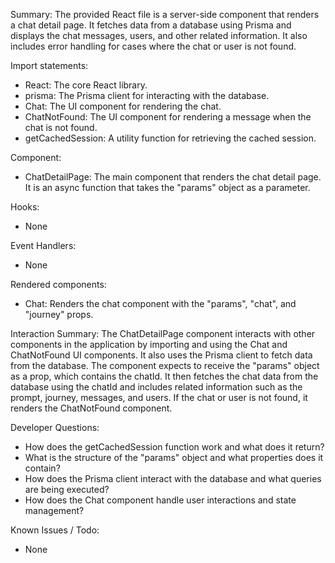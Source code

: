Summary:
The provided React file is a server-side component that renders a chat detail page. It fetches data from a database using Prisma and displays the chat messages, users, and other related information. It also includes error handling for cases where the chat or user is not found.

Import statements:
- React: The core React library.
- prisma: The Prisma client for interacting with the database.
- Chat: The UI component for rendering the chat.
- ChatNotFound: The UI component for rendering a message when the chat is not found.
- getCachedSession: A utility function for retrieving the cached session.

Component:
- ChatDetailPage: The main component that renders the chat detail page. It is an async function that takes the "params" object as a parameter.

Hooks:
- None

Event Handlers:
- None

Rendered components:
- Chat: Renders the chat component with the "params", "chat", and "journey" props.

Interaction Summary:
The ChatDetailPage component interacts with other components in the application by importing and using the Chat and ChatNotFound UI components. It also uses the Prisma client to fetch data from the database. The component expects to receive the "params" object as a prop, which contains the chatId. It then fetches the chat data from the database using the chatId and includes related information such as the prompt, journey, messages, and users. If the chat or user is not found, it renders the ChatNotFound component.

Developer Questions:
- How does the getCachedSession function work and what does it return?
- What is the structure of the "params" object and what properties does it contain?
- How does the Prisma client interact with the database and what queries are being executed?
- How does the Chat component handle user interactions and state management?

Known Issues / Todo:
- None